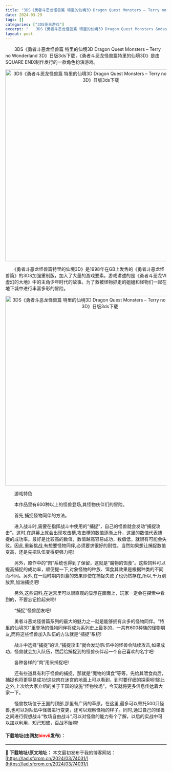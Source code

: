 ```yaml
---
title: "3DS《勇者斗恶龙怪兽篇 特里的仙境3D Dragon Quest Monsters – Terry no Wonderland 3D》日版3ds下载"
date: 2024-03-29
tags: []
categories: ["3DS英日游戏"]
excerpt: "　　3DS《勇者斗恶龙怪兽篇 特里的仙境3D Dragon Quest Monsters &ndash; Terry no Wonderland 3D》日版3ds下载，《勇者斗恶龙怪兽篇特里的仙境3D》是由SQUARE ENIX制作发行的一款角色扮演游戏。 　　《勇者斗恶龙怪兽篇特里的仙境3D》是1&hellip;"
layout: post
---
```


 <p>　　3DS《勇者斗恶龙怪兽篇 特里的仙境3D Dragon Quest Monsters &ndash; Terry no Wonderland 3D》日版3ds下载，《勇者斗恶龙怪兽篇特里的仙境3D》是由SQUARE ENIX制作发行的一款角色扮演游戏。</p> <p align="center"><img align="" border="0" src="https://lad.sfcrom.cn/wp-content/uploads/2024/03/20240329_6606240bb4d9f.png" width="597" alt="3DS《勇者斗恶龙怪兽篇 特里的仙境3D Dragon Quest Monsters – Terry no Wonderland 3D》日版3ds下载" /></p> <p>　　《勇者斗恶龙怪兽篇特里的仙境3D》是1998年在GB上发售的《勇者斗恶龙怪兽篇》的3DS加强重制版，加入了大量的游戏要素。游戏讲述的是《勇者斗恶龙VI 虚幻的大地》中的主角少年时代的故事。为了救被怪物抓走的姐姐和怪物们一起在地下城中进行丰富多彩的冒险。</p> <p align="center"><img align="" border="0" src="https://lad.sfcrom.cn/wp-content/uploads/2024/03/20240329_6606240cafe4f.png" width="591" alt="3DS《勇者斗恶龙怪兽篇 特里的仙境3D Dragon Quest Monsters – Terry no Wonderland 3D》日版3ds下载" /></p> <p>　　游戏特色</p> <p>　　本作品里有600种以上的怪兽登场,其怪物伙伴们的冒险。</p> <p>　　首先,捕捉怪物同伴的方法。</p> <p>　　进入战斗时,需要在指挥战斗中使用的&ldquo;捕捉&rdquo;，自己的怪兽就会发动&ldquo;捕捉攻击&rdquo;。这时,在屏幕上就会出现攻击槽,攻击槽的数值逐渐上升，这里的数值代表捕捉的成功率。最好是比较高的数值，数值越高容易成功，数值低，就很有可能会失败。因此,重新挑战,有想要怪物同伴,必须要求很好的耐性。当然如果想让捕捉数值变高，还是先把队伍变得更强力吧!</p> <p>　　另外，原作中的&ldquo;肉&rdquo;系统也得到了保留，这就是&ldquo;魔物的饵食&rdquo;。这些饲料可以提高捕捉的成功率，顺便提一下,对象怪物的种族、饵食其效果是根据种类的不同而不同。另外,在一段时期内饵食的效果即使在捕捉失败了也仍然存在,所以,千万别放弃,加油捕捉吧!</p> <p>　　另外,这些饲料,在迷宫里可以很直观的显示在画面上，玩家一定会在探索中看到的，不要忘记捡起来哟!</p> <p>　　&ldquo;捕捉&rdquo;怪兽朋友吧!</p> <p>　　勇者斗恶龙怪兽篇系列的最大的魅力之一就是能够拥有众多的怪物同伴。&ldquo;特里的仙境3D&rdquo;里登场的怪物同伴将成为系列史上最多的，一共有600种族的怪物朋友,而将这些怪兽加入队伍的方法就是&ldquo;捕捉&rdquo;系统!</p> <p>　　战斗中选择&ldquo;捕捉&rdquo;的话,&ldquo;捕捉攻击&rdquo;就会发动!队伍中的怪兽会陆续攻击,如果成功，怪兽就会加入队伍，然后给捕捉到的怪兽伙伴起一个自己喜欢的名字吧!</p> <p>　　各种各样的&ldquo;肉&rdquo;用来捕捉吧!</p> <p>　　还有些道具有利于怪兽的捕捉，那就是&ldquo;魔物的饵食&rdquo;等等。先给其喂食肉后，捕捉也将更容易成功!这些肉在迷宫的地面上可以看到，到时要仔细的探索哟!除此之外,上次给大家介绍的关于王国的设施&ldquo;怪物牧场&rdquo;，今天就将更多信息传达着大家一下。</p> <p>　　怪兽牧场位于王国的顶部,那里有广阔的草原。在这里,最多可以寄托500只怪兽,也可以对队伍中怪兽进行变更，还可以观察怪物的样子。同时,通过自己的怪兽之间进行假想战斗&ldquo;牧场自由战斗&rdquo;,可以对怪兽的能力有个了解，以后的实战中可以加以利用，知己知彼，百战不贻嘛!</p> <p><h4>下载地址(由网友<font color="red">binvii</font>发布)：</h4></p> 

---
📖 **下载地址/原文地址：** 本文最初发布于我的博客网站：[https://lad.sfcrom.cn/2024/03/74031/](https://lad.sfcrom.cn/2024/03/74031/)
